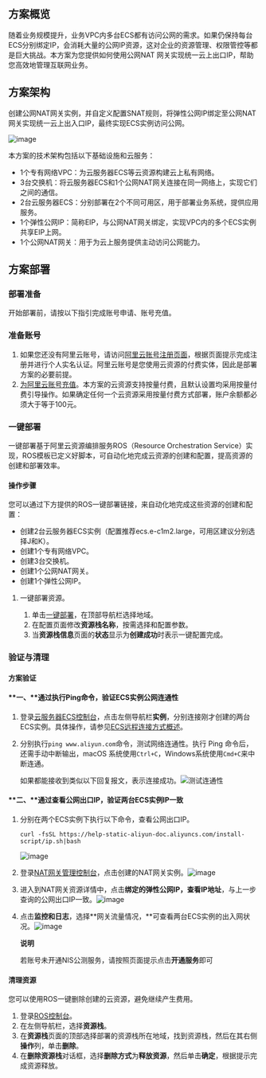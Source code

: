 ## **方案概览**

随着业务规模提升，业务VPC内多台ECS都有访问公网的需求。如果仍保持每台ECS分别绑定IP，会消耗大量的公网IP资源，这对企业的资源管理、权限管控等都是巨大挑战。本方案为您提供如何使用公网NAT 网关实现统一云上出口IP，帮助您高效地管理互联网业务。

## **方案架构**

创建公网NAT网关实例，并自定义配置SNAT规则，将弹性公网IP绑定至公网NAT网关实现统一云上出入口IP，最终实现ECS实例访问公网。

![image](https://help-static-aliyun-doc.aliyuncs.com/assets/img/zh-CN/7692199171/p816777.png)

本方案的技术架构包括以下基础设施和云服务：

* 1个专有网络VPC：为云服务器ECS等云资源构建云上私有网络。
* 3台交换机：将云服务器ECS和1个公网NAT网关连接在同一网络上，实现它们之间的通信。
* 2台云服务器ECS：分别部署在2个不同可用区，用于部署业务系统，提供应用服务。
* 1个弹性公网IP：简称EIP，与公网NAT网关绑定，实现VPC内的多个ECS实例共享EIP上网。
* 1个公网NAT网关：用于为云上服务提供主动访问公网能力。

## **方案部署**
### **部署准备**


开始部署前，请按以下指引完成账号申请、账号充值。

### **准备账号**

1. 如果您还没有阿里云账号，请访问[阿里云账号注册页面](https://account.aliyun.com/register/qr_register.htm)，根据页面提示完成注册并进行个人实名认证。阿里云账号是您使用云资源的付费实体，因此是部署方案的必要前提。
2. [为阿里云账号充值](https://help.aliyun.com/document_detail/324650.html)。本方案的云资源支持按量付费，且默认设置均采用按量付费引导操作。如果确定任何一个云资源采用按量付费方式部署，账户余额都必须大于等于100元。
### **一键部署**


一键部署基于阿里云资源编排服务ROS（Resource Orchestration Service）实现，ROS模板已定义好脚本，可自动化地完成云资源的创建和配置，提高资源的创建和部署效率。

#### 操作步骤

您可以通过下方提供的ROS一键部署链接，来自动化地完成这些资源的创建和配置：

* 创建2台云服务器ECS实例（配置推荐ecs.e-c1m2.large，可用区建议分别选择J和K）。
* 创建1个专有网络VPC。
* 创建3台交换机。
* 创建1个公网NAT网关。
* 创建1个弹性公网IP。

1. 一键部署资源。
   
   1. 单击[一键部署](https://ros.console.aliyun.com/cn-hangzhou/stacks/create?templateUrl=https://ros-public-templates.oss-cn-hangzhou.aliyuncs.com/service_template/technical-solution/unified-internet-egress-with-nat-gateway.yml&hideStepRow=true&hideStackConfig=true&pageTitle=高效安全：企业统一公网出口&disableRollback=false&isSimplified=true&disableNavigation=true&productNavBar=disabled)，在顶部导航栏选择地域。
   2. 在配置页面修改**资源栈名称**，按需选择和配置参数。
   3. 当**资源栈信息**页面的**状态**显示为**创建成功**时表示一键配置完成。
### **验证与清理**


#### 方案验证

#### **一、**通过执行Ping命令，验证ECS实例公网连通性

1. 登录[云服务器ECS控制台](https://ecs.console.aliyun.com/home)，点击左侧导航栏**实例**，分别连接刚才创建的两台ECS实例。具体操作，请参见[ECS远程连接方式概述](https://help.aliyun.com/zh/ecs/user-guide/connect-to-instance)。
2. 分别执行`ping www.aliyun.com`命令，测试网络连通性。执行 Ping 命令后，还需手动中断输出，macOS 系统使用`Ctrl+C`，Windows系统使用`Cmd+C`来中断连通。
   
   如果都能接收到类似以下回复报文，表示连接成功。![测试连通性](https://help-static-aliyun-doc.aliyuncs.com/assets/img/zh-CN/7692199171/p813788.png)
#### **二、**通过查看公网出口IP，验证两台ECS实例IP一致

1. 分别在两个ECS实例下执行以下命令，查看公网出口IP。
   
   ```
   curl -fsSL https://help-static-aliyun-doc.aliyuncs.com/install-script/ip.sh|bash
   ```
   
   ![image](https://help-static-aliyun-doc.aliyuncs.com/assets/img/zh-CN/2760453271/p834502.png)
2. 登录[NAT网关管理控制台](https://vpc.console.aliyun.com/nat?spm=a2c4g.2808484.0.0.74d566b8aHEmhw)，点击创建的NAT网关实例。![image](https://help-static-aliyun-doc.aliyuncs.com/assets/img/zh-CN/1981538271/p855480.png)
3. 进入到NAT网关资源详情中，点击**绑定的弹性公网IP，**查看**IP地址**，与上一步查询的公网出口IP一致。![image](https://help-static-aliyun-doc.aliyuncs.com/assets/img/zh-CN/1981538271/p855484.png)
4. 点击**监控和日志**，选择**网关流量情况，**可查看两台ECS实例的出入网状况。![image](https://help-static-aliyun-doc.aliyuncs.com/assets/img/zh-CN/1981538271/p855488.png)
   
   **说明** 
   
   若账号未开通NIS公测服务，请按照页面提示点击**开通服务**即可
#### **清理资源**

您可以使用ROS一键删除创建的云资源，避免继续产生费用。

1. 登录[ROS控制台](https://ros.console.aliyun.com/overview)。
2. 在左侧导航栏，选择**资源栈**。
3. 在**资源栈**页面的顶部选择部署的资源栈所在地域，找到资源栈，然后在其右侧**操作**列，单击**删除**。
4. 在**删除资源栈**对话框，选择**删除方式**为**释放资源**，然后单击**确定**，根据提示完成资源释放。
